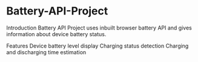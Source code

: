 # Battery-API-Project

Introduction
Battery API Project uses inbuilt browser battery API and gives information about device battery status.

Features
Device battery level display
Charging status detection
Charging and discharging time estimation
